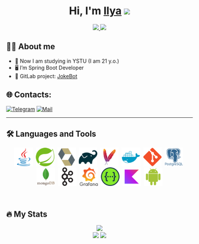 <h1 align="center">
  Hi, I'm <a href="https://github.com/IlyaPukhov" target="_blank">Ilya</a>
  <img src="https://github.com/blackcater/blackcater/raw/main/images/Hi.gif" height="32" />
</h1>

<p align="center">
  <a href="#">
    <img src="https://readme-typing-svg.demolab.com?font=JetBrains+Mono&weight=480&duration=4000&pause=1000&center=true&width=480&lines=Java+Backend+Developer+from+Russia" />
  </a>
  <a href="#">
    <img src="https://media.giphy.com/media/3kPDmoWdBpQPNhCnUG/giphy.gif" style="width: 50%; height: auto;" />
  </a>
</p>

## 👨‍💻 About me
- 🧑‍ Now I am studying in YSTU (I am 21 y.o.)
- 🖥️ I’m Spring Boot Developer
- 🦊 GitLab project: [JokeBot](https://gitlab.com/42-jokebot)

## 🌐 Contacts:
[![Telegram](https://img.shields.io/badge/telegram-229ed9?style=for-the-badge&logo=telegram&logoColor=white)](https://t.me/ilya_pukhov)
[![Mail](https://img.shields.io/badge/mail-ea4335?&style=for-the-badge&logo=gmail&logoColor=white)](mailto:dinamond2003@gmail.com)

---

## :hammer_and_wrench: Languages and Tools
<p align="center">
  <img src="https://github.com/devicons/devicon/blob/master/icons/java/java-original.svg" title="Java" alt="Java" width="50" height="auto" />&nbsp;
  <img src="https://github.com/devicons/devicon/blob/master/icons/spring/spring-original.svg" title="Spring Framework" alt="Spring Framework" width="50" height="auto" />&nbsp;
  <img src="https://github.com/devicons/devicon/blob/master/icons/hibernate/hibernate-original.svg" title="Hibernate" alt="Hibernate" width="50" height="auto" />&nbsp;
  <img src="https://github.com/devicons/devicon/blob/master/icons/gradle/gradle-original.svg" title="Gradle" alt="Gradle" width="50" height="auto" />&nbsp;
  <img src="https://github.com/devicons/devicon/blob/master/icons/maven/maven-original.svg" title="Maven" alt="Maven" width="50" height="auto" />&nbsp;
  <img src="https://github.com/devicons/devicon/blob/master/icons/docker/docker-plain.svg" title="Docker" alt="Docker" width="50" height="auto" />&nbsp;
  <img src="https://github.com/devicons/devicon/blob/master/icons/git/git-plain.svg" title="Git" alt="Git" width="50" height="auto" />&nbsp;
  <img src="https://github.com/devicons/devicon/blob/master/icons/postgresql/postgresql-plain-wordmark.svg" title="PostgreSQL" alt="PostgreSQL" width="50" height="auto" />&nbsp;
  <img src="https://github.com/devicons/devicon/blob/master/icons/mongodb/mongodb-original-wordmark.svg" title="MongoDB" alt="MongoDB" width="50" height="auto" />&nbsp;
  <img src="https://github.com/devicons/devicon/blob/master/icons/apachekafka/apachekafka-original.svg" title="Apache Kafka" alt="Apache Kafka" width="50" height="auto" />&nbsp;
  <img src="https://github.com/devicons/devicon/blob/master/icons/grafana/grafana-original-wordmark.svg" title="Grafana" alt="Grafana" width="50" height="auto" />&nbsp;
  <img src="https://github.com/devicons/devicon/blob/master/icons/swagger/swagger-original.svg" title="Swagger" alt="Swagger" width="50" height="auto" />&nbsp;
  <img src="https://github.com/devicons/devicon/blob/master/icons/kotlin/kotlin-original.svg" title="Kotlin" alt="Kotlin" width="50" height="auto" />&nbsp;
  <img src="https://github.com/devicons/devicon/blob/master/icons/android/android-plain.svg" title="Android" alt="Android" width="50" height="auto" />
</p>

&nbsp;

## :fire: My Stats
<p align="center">
  <a href="#">
    <img src="https://github-readme-stats.vercel.app/api/wakatime?username=IlyaPukhov&theme=omni" />
  </a> <br/>
  <a href="#">
    <img src="https://github-readme-streak-stats.herokuapp.com/?user=IlyaPukhov&theme=omni" height="180" /><a />
    <img src="https://github-readme-stats.vercel.app/api/top-langs/?username=IlyaPukhov&layout=compact&theme=omni" height="180" />
  </a>
</p>

